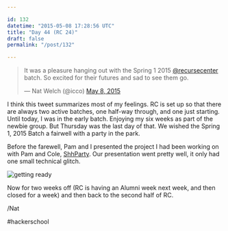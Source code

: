 ```yaml
---

id: 132
datetime: "2015-05-08 17:28:56 UTC"
title: "Day 44 (RC 24)"
draft: false
permalink: "/post/132"

---
```


<blockquote class="twitter-tweet" lang="en"><p lang="en" dir="ltr">It was a pleasure hanging out with the Spring 1 2015 <a href="https://twitter.com/recursecenter">@recursecenter</a> batch. So excited for their futures and sad to see them go.</p>&mdash; Nat Welch (@icco) <a href="https://twitter.com/icco/status/596505090590113792">May 8, 2015</a></blockquote>

I think this tweet summarizes most of my feelings. RC is set up so that there are always two active batches, one half-way through, and one just starting. Until today, I was in the early batch. Enjoying my six weeks as part of the newbie group. But Thursday was the last day of that. We wished the Spring 1, 2015 Batch a fairwell with a party in the park.

Before the farewell, Pam and I presented the project I had been working on with Pam and Cole, [ShhParty](https://github.com/pselle/shhparty). Our presentation went pretty well, it only had one small technical glitch.

![getting ready](https://s3.amazonaws.com/f.cl.ly/items/0x0e462w322U3I1a402d/IMG_20150507_171434718-ANIMATION.gif)

Now for two weeks off (RC is having an Alumni week next week, and then closed for a week) and then back to the second half of RC.

/Nat

#hackerschool

